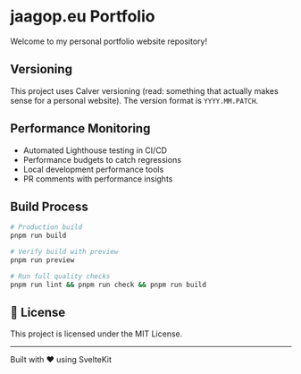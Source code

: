 # jaagop.eu Portfolio

Welcome to my personal portfolio website repository!

## Versioning

This project uses Calver versioning (read: something that actually makes sense for a personal website). The version format is `YYYY.MM.PATCH`.

## Performance Monitoring

- Automated Lighthouse testing in CI/CD
- Performance budgets to catch regressions
- Local development performance tools
- PR comments with performance insights

## Build Process

```bash
# Production build
pnpm run build

# Verify build with preview
pnpm run preview

# Run full quality checks
pnpm run lint && pnpm run check && pnpm run build
```

## 📄 License

This project is licensed under the MIT License.

---

Built with ❤️ using SvelteKit
